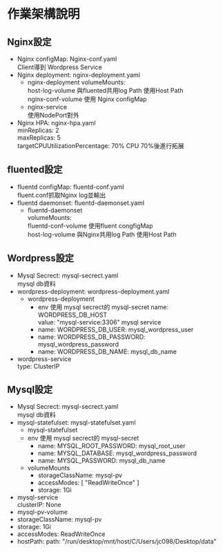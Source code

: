 # 作業架構說明
## Nginx設定
   * Nginx configMap: Nginx-conf.yaml  
     Client導到 Wordpress Service  
   * Nginx deployment: nginx-deployment.yaml
     * nginx-deployment 
       volumeMounts:   
       host-log-volume 與fluented共用log Path 使用Host Path  
       nginx-conf-volume 使用 Nginx configMap  
     * nginx-service  
     使用NodePort對外  
   * Nginx HPA: nginx-hpa.yaml  
     minReplicas: 2  
     maxReplicas: 5  
     targetCPUUtilizationPercentage: 70% CPU 70%後進行拓展  
## fluented設定
 * fluentd configMap: fluentd-conf.yaml  
    fluent.conf抓取Nginx log並輸出
 * fluentd daemonset: fluentd-daemonset.yaml     
    * fluentd-daemonset  
      volumeMounts:  
      fluentd-conf-volume 使用fluent congfigMap  
      host-log-volume 與Nginx共用log Path 使用Host Path  
 ## Wordpress設定
  * Mysql Secrect: mysql-secrect.yaml  
    mysql db資料
  * wordpress-deployment: wordpress-deployment.yaml  
    * wordpress-deployment  
       * env 使用 mysql secrect的 mysql-secret
         name: WORDPRESS_DB_HOST  
          value: "mysql-service:3306" mysql service  
        * name: WORDPRESS_DB_USER: mysql_wordpress_user  
        * name: WORDPRESS_DB_PASSWORD: mysql_wordpress_password  
        * name: WORDPRESS_DB_NAME: mysql_db_name  
  * wordpress-service    
  type: ClusterIP 
  ## Mysql設定
  * Mysql Secrect: mysql-secrect.yaml  
    mysql db資料
  * mysql-statefulset: mysql-statefulset.yaml  
    * mysql-statefulset
    * env 使用 mysql secrect的 mysql-secret
        * name: MYSQL_ROOT_PASSWORD: mysql_root_user  
        * name: MYSQL_DATABASE: mysql_wordpress_password  
        * name: MYSQL_PASSWORD: mysql_db_name  
    * volumeMounts
      * storageClassName: mysql-pv  
      * accessModes: [ "ReadWriteOnce" ]  
      * storage: 1Gi  
  * mysql-service  
  clusterIP: None
  * mysql-pv-volume  
   * storageClassName: mysql-pv
   * storage: 1Gi
   * accessModes: ReadWriteOnce
   * hostPath: path: "/run/desktop/mnt/host/C/Users/jc098/Desktop/data"
